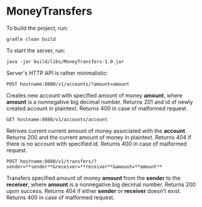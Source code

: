 # MoneyTransfers

To build the project, run:
```
gradle clean build
```

To start the server, run:
```
java -jar build/libs/MoneyTransfers-1.0.jar
```

Server's HTTP API is rather minimalistic:

```
POST hostname:8080/v1/accounts/?amount=amount
```
Creates new account with specified amount of money **amount**, where **amount** is a nonnegative big decimal number.
Returns 201 and id of newly created account in plaintext.
Returns 400 in case of malformed request.

```
GET hostname:8080/v1/accounts/account
```
Retrives current current amount of money associated with the **account**.
Returns 200 and the current amount of money in plaintext.
Returns 404 if there is no account with specified id.
Returns 400 in case of malformed request.

```
POST hostname:8080/v1/transfers/?sender=**sender**&receiver=**receiver**&amount=**amount**
```
Transfers specified amount of money **amount** from the **sender** to the **receiver**, where **amount** is a nonnegative big decimal number.
Returns 200 upon success.
Returns 404 if either **sender** or **receiver** doesn't exist.
Returns 400 in case of malformed request.
